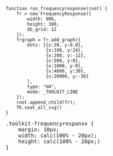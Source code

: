    function run_frequencyresponse(root) {
        fr = new FrequencyResponse({
            width: 906,
            height: 300,
            db_grid: 12
        });
        frgraph = fr.add_graph({
            dots: [{x:20, y:0.0},
                   {x:100, y:24},
                   {x:200, y:-12},
                   {x:500, y:0},
                   {x:1000, y:0},
                   {x:4000, y:30},
                   {x:20000, y:-36}
            ],
            type: "H4",
            mode: _TOOLKIT_LINE
        });
        root.append_child(fr);
        TK.seat_all_svg()
    }
<pre class='css prettyprint source'>
.toolkit-frequencyresponse {
    margin: 10px;
    width: calc(100% - 20px);
    height: calc(100% - 20px;)
}
</pre>
<script> prepare_example(); </script>
